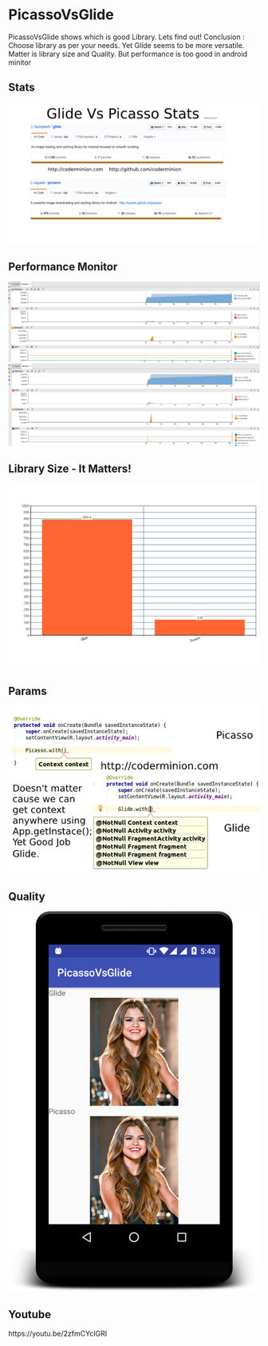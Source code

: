 # PicassoVsGlide
PicassoVsGlide shows which is good Library. Lets find out!
Conclusion : Choose library as per your needs. 
Yet Glide seems to be more versatile. 
Matter is library size and Quality. 
But performance is too good in android minitor

<h2>Stats</h2>
<img src="/images/sample1.png"/>

<h2>Performance Monitor</h2>
<img src="/images/sample2.png"/>
<img src="/images/sample5.png"/>


<h2>Library Size - It Matters!</h2>
<img src="/images/sample3.png"/>

<h2>Params</h2>
<img src="/images/sample4.png"/>

<h2>Quality</h2>
<img src="/images/sample7.png"/>

<h2>Youtube</h2>
https://youtu.be/2zfmCYcIGRI
